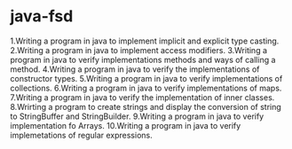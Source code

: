 # java-fsd
1.Writing a program in java to implement implicit and explicit type casting.
2.Writing a program in java to implement access modifiers.
3.Writing a program in java to verify implementations methods and ways of calling a method.
4.Writing a program in java to verify the implementations of constructor types.
5.Writing a program in java to verify implementations of collections.
6.Writing a program in java to verify implementations of maps.
7.Writing a program in java to verify the implementation of inner classes.
8.Wrirting a program to create strings and display the conversion of string to StringBuffer and StringBuilder.
9.Writing a program in java to verify implementation fo Arrays.
10.Writing a program in java to verify implemetations of regular expressions.
